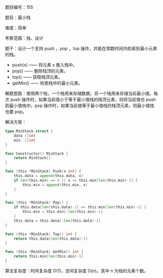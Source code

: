 题目编号：155

题目：最小栈

难度：简单

考察范围：栈、设计

题干：设计一个支持 push ，pop ，top 操作，并能在常数时间内检索到最小元素的栈。

- push(x) —— 将元素 x 推入栈中。
- pop() —— 删除栈顶的元素。
- top() —— 获取栈顶元素。
- getMin() —— 检索栈中的最小元素。

解题思路：使用两个栈，一个栈用来存储数据，另一个栈用来存储当前最小值。每次 push 操作时，如果当前值小于等于最小值栈的栈顶元素，则将当前值也 push 到最小值栈中。pop 操作时，如果当前值等于最小值栈的栈顶元素，则最小值栈也要 pop。

解决方案：

```go
type MinStack struct {
    data []int
    min  []int
}

func Constructor() MinStack {
    return MinStack{}
}

func (this *MinStack) Push(x int) {
    this.data = append(this.data, x)
    if len(this.min) == 0 || x <= this.min[len(this.min)-1] {
        this.min = append(this.min, x)
    }
}

func (this *MinStack) Pop() {
    if this.data[len(this.data)-1] == this.min[len(this.min)-1] {
        this.min = this.min[:len(this.min)-1]
    }
    this.data = this.data[:len(this.data)-1]
}

func (this *MinStack) Top() int {
    return this.data[len(this.data)-1]
}

func (this *MinStack) GetMin() int {
    return this.min[len(this.min)-1]
}
```

算法复杂度：时间复杂度 O(1)，空间复杂度 O(n)。其中 n 为栈的元素个数。